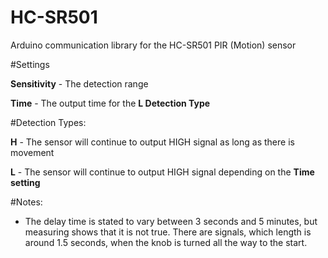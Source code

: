 # HC-SR501
Arduino communication library for the HC-SR501 PIR (Motion) sensor

#Settings

**Sensitivity** - The detection range

**Time** - The output time for the **L Detection Type**

#Detection Types:

**H** - The sensor will continue to output HIGH signal as long as there is movement

**L** - The sensor will continue to output HIGH signal depending on the **Time setting**

#Notes:

- The delay time is stated to vary between 3 seconds and 5 minutes, but measuring shows that it is not true.
There are signals, which length is around 1.5 seconds, when the knob is turned all the way to the start.
